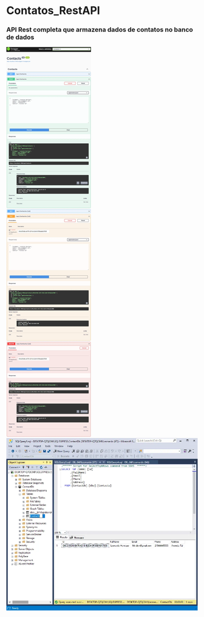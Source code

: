 # Contatos_RestAPI

<h3> API Rest completa que armazena dados de contatos no banco de dados </h3>

<img src="https://raw.githubusercontent.com/LeoHLV/Armazenamento/main/Imagens/Contacts_RestCRUD.webp" />
<img src="https://raw.githubusercontent.com/LeoHLV/Armazenamento/main/Imagens/Contacts_RestCRUD_DB.webp" />
